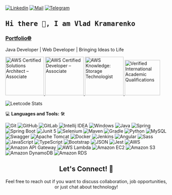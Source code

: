 <!--

## Complete list of github markdown emoji markup
https://gist.github.com/rxaviers/7360908

## technologies Icons 
https://simpleicons.org/

-->
[![Linkedin](https://img.shields.io/badge/-Vladyslav%20Kramarenko-blue?logo=Linkedin&logoColor=blue&labelColor=white)](https://www.linkedin.com/in/vladyslav-kramarenko/)
[![Mail](https://img.shields.io/badge/-kramarenko.vladyslav.92@gmail.com-blue?logo=Gmail&logoColor=EA4335&labelColor=white)](mailto:kramarenko.vladyslav.92@gmail.com)
[![Telegram](https://img.shields.io/badge/-@KramarenkoVlad-26A5E4?logo=telegram&logoColor=26A5E4&labelColor=white)](https://t.me/KramarenkoVlad)
<br>
<h2 align='left'><samp><strong>Hi there 👋, I am Vlad Kramarenko</strong></samp></h2>
<h3 align='left'><strong><a href="https://kramarenko.info/" target="_blank">Portfolio🌐</a></strong></h3>
<p align='left'> Java Developer | Web Developer | Bringing Ideas to Life</p>

<p align="left">
  <a href="https://www.credly.com/badges/a580dc34-75db-4813-b293-f644c5d47e82">
    <img src="https://www.kramarenko.info/assets/img/badges/aws-certified-solutions-architect-associate.png" alt="AWS Certified Solutions Architect – Associate" width="120" height="120">
  </a>
  <a href="https://www.credly.com/badges/c717886f-e53d-4353-9b1a-69f98a97cc44/public_url">
    <img src="https://www.kramarenko.info/assets/img/badges/aws-certified-developer-associate.png" alt="AWS Certified Developer – Associate" width="120" height="120">
  </a>
  <a href="https://www.credly.com/badges/0e83ed2f-e3d2-420e-bd99-df4b72c08769">
    <img src="https://www.kramarenko.info/assets/img/badges/aws-knowledge-storage-technologist.png" alt="AWS Knowledge: Storage Technologist" width="120" height="120">
  </a>
  <a href="https://www.credly.com/badges/38ef85f8-22a0-4a4b-bd96-aa37696cf01c">
    <img src="https://www.kramarenko.info/assets/img/badges/wes.png" alt="Verified International Academic Qualifications" width="110" height="110">
  </a>
</p>

![Leetcode Stats](https://leetcard.jacoblin.cool/kramarenkoVlad?theme=nord)

💻 **Languages and Tools:** 🛠️<br>

![Git](https://img.shields.io/badge/-Git-000000?style=flat&logo=git&logoColor=F05032&labelColor=ffffff)
![GitHub](https://img.shields.io/badge/-GitHub-000000?style=flat&logo=github&logoColor=000000&labelColor=ffffff)
![GitLab](https://img.shields.io/badge/-GitLab-000000?style=flat&logo=gitlab&logoColor=FC6D26&labelColor=ffffff)
![Intellij IDEA](https://img.shields.io/badge/-IDEA-000000?style=flat&logo=intellijidea&logoColor=ffffff&labelColor=000000)
![Windows](https://img.shields.io/badge/-Windows-000000?style=flat&logo=windows&logoColor=ffffff&labelColor=0078D6)
![Java](https://img.shields.io/badge/-Java-000000?style=flat&logo=oracle&logoColor=F80000&labelColor=ffffff)
![Spring](https://img.shields.io/badge/-Spring-000000?style=flat&logo=spring&logoColor=6DB33F&labelColor=ffffff)
![Spring Boot](https://img.shields.io/badge/-SpringBoot-000000?style=flat&logo=springboot&logoColor=6DB33F&labelColor=ffffff)
![Junit 5](https://img.shields.io/badge/-jUnit-000000?style=flat&logo=junit5&logoColor=ffffff&labelColor=25A162)
![Selenium](https://img.shields.io/badge/-Selenium-000000?style=flat&logo=selenium&logoColor=ffffff&labelColor=43B02A)
![Maven](https://img.shields.io/badge/-Maven-000000?style=flat&logo=apachemaven&logoColor=ffffff&labelColor=C71A36)
![Gradle](https://img.shields.io/badge/-Gradle-000000?style=flat&logo=gradle&logoColor=ffffff&labelColor=02303A)
![Python](https://img.shields.io/badge/-Python-000000?style=flat&logo=python&logoColor=3776AB&labelColor=ffffff)
![MySQL](https://img.shields.io/badge/-MySQL-000000?style=flat&logo=mysql&labelColor=ffffff)
![Swagger](https://img.shields.io/badge/-Swagger-000000?style=flat&logo=swagger)
![Apache Tomcat](https://img.shields.io/badge/-Tomcat-000000?style=flat&logo=apachetomcat&logoColor=000000&labelColor=F8DC75)
![Docker](https://img.shields.io/badge/-Docker-000000?style=flat&logo=docker&logoColor=ffffff&labelColor=2496ED)
![Jenkins](https://img.shields.io/badge/-Jenkins-000000?style=flat&logo=jenkins&logoColor=000000&labelColor=D24939)
![Angular](https://img.shields.io/badge/-Angular-000000?style=flat&logo=angular)
![Sass](https://img.shields.io/badge/-Sass-000000?style=flat&logo=sass)
![JavaScript](https://img.shields.io/badge/-JavaScript-000000?style=flat&logo=javascript)
![TypeScript](https://img.shields.io/badge/-TypeScript-000000?style=flat&logo=typescript)
![Bootstrap](https://img.shields.io/badge/-Bootstrap-000000?style=flat&logo=bootstrap&logoColor=ffffff&labelColor=563D7C)
![JSON](https://img.shields.io/badge/-JSON-000000?style=flat&logo=JSON&logoColor=000000&labelColor=ffffff)
![Jest](https://img.shields.io/badge/-Jest-000000?style=flat&logo=Jest&labelColor=C21325)
![AWS](https://img.shields.io/badge/-AWS-000000?style=flat&logo=amazonaws&logoColor=ffffff&labelColor=#232F3E)
![Amazon API Gateway](https://img.shields.io/badge/-API_Gateway-000000?style=flat&logo=amazonapigateway&logoColor=ffffff&labelColor=FF4F8B)
![AWS Lambda](https://img.shields.io/badge/-Lambda-000000?style=flat&logo=awslambda&logoColor=ffffff&labelColor=FF9900)
![Amazon EC2](https://img.shields.io/badge/-EC2-000000?style=flat&logo=amazonec2&logoColor=ffffff&labelColor=FF9900)
![Amazon S3](https://img.shields.io/badge/-S3-000000?style=flat&logo=amazons3&logoColor=ffffff&labelColor=569A31)
![Amazon DynamoDB](https://img.shields.io/badge/-DynamoDB-000000?style=flat&logo=amazondynamodb&logoColor=ffffff&labelColor=4053D6)
![Amazon RDS](https://img.shields.io/badge/-RDS-000000?style=flat&logo=amazonrds&logoColor=ffffff&labelColor=527FFF)

<!-- Connect Section -->
<h2 align="center">Let's Connect! 🤝</h2>
<p align="center">Feel free to reach out if you want to discuss collaboration, job opportunities, or just chat about technology!</p>

